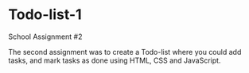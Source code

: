 # Todo-list-1
School Assignment #2

The second assignment was to create a Todo-list where you could add tasks, and mark tasks as done using HTML, CSS and JavaScript.
